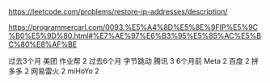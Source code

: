 https://leetcode.com/problems/restore-ip-addresses/description/


https://programmercarl.com/0093.%E5%A4%8D%E5%8E%9FIP%E5%9C%B0%E5%9D%80.html#%E7%AE%97%E6%B3%95%E5%85%AC%E5%BC%80%E8%AF%BE

过去3个月
美团
作业帮
2
过去6个月
字节跳动
腾讯
3
6个月前
Meta
2
百度
2
拼多多
2
网易雷火
2
miHoYo
2
